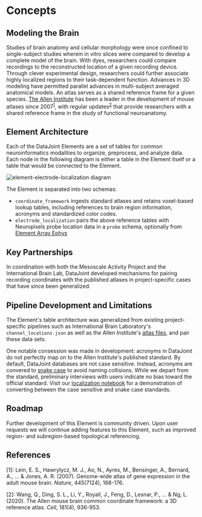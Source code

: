 # Concepts

## Modeling the Brain

Studies of brain anatomy and cellular morphology were once confined to single-subject studies wherein in vitro slices were compared to develop a complete model of the brain. With dyes, researchers could compare recordings to the reconstructed location of a given recording device. Through clever experimental design, researchers could further associate highly localized regions to their task-dependent function. Advances in 3D modeling have permitted parallel advances in multi-subject averaged anatomical models. An atlas serves as a shared reference frame for a given species. [The Allen Institute](https://mouse.brain-map.org/) has been a leader in the development of mouse atlases since 2007<sup>[1](#references)</sup>, with regular updates<sup>[2](#references)</sup> that provide researchers with a shared reference frame in the study of functional neuroanatomy.

## Element Architecture

Each of the DataJoint Elements are a set of tables for common neuroinformatics modalities to organize, preprocess, and analyze data. Each node in the following diagram is either a table in the Element itself or a table that would be connected to the Element.

![element-electrode-localization diagram](https://raw.githubusercontent.com/datajoint/element-electrode-localization/main/images/diagram_electrode_localization.svg)

The Element is separated into two schemas:

+ `coordinate_framework` ingests standard atlases and retains voxel-based lookup tables, including references to brain region information, acronyms and standardized color codes.
+ `electrode_localization` pairs the above reference tables with Neuropixels probe location data in a `probe` schema, optionally from [Element Array Ephys](https://github.com/datajoint/element-array-ephys)

## Key Partnerships

In coordination with both the Mesoscale Activity Project and the International Brain Lab, DataJoint developed mechanisms for pairing recording coordinates with the published atlases in project-specific cases that have since been generalized.

## Pipeline Development and Limitations

The Element's table architecture was generalized from existing project-specific
pipelines such as International Brain Laboratory's `channel_locations.json` as well as the Allen
Institute's [atlas
files](https://community.brain-map.org/t/allen-mouse-ccf-accessing-and-using-related-data-and-tools/359),
and pair these data sets.

One notable consession was made in development: acronyms in DataJoint do not perfectly map on to the Allen Institute's published standard. By default, DataJoint databases are not case sensitive. Instead, acronyms are convered to [snake case](https://en.wikipedia.org/wiki/Snake_case) to avoid naming collisions. While we depart from the standard, preliminary interviews with users indicate no bias toward the official standard. Visit our [localization notebook](https://github.com/datajoint/workflow-array-ephys/blob/main/notebooks/08-electrode-localization.ipynb) for a demonstration of converting between the case sensitive and snake case standards. 

## Roadmap

Further development of this Element is community driven. Upon user requests we will continue adding features to this Element, such as improved region- and subregion-based topological referencing.

## References

[1]: Lein, E. S., Hawrylycz, M. J., Ao, N., Ayres, M., Bensinger, A., Bernard, A., ... & Jones, A. R. (2007). Genome-wide atlas of gene expression in the adult mouse brain. *Nature*, 445(7124), 168-176.

[2]: Wang, Q., Ding, S. L., Li, Y., Royall, J., Feng, D., Lesnar, P., ... & Ng, L. (2020). The Allen mouse brain common coordinate framework: a 3D reference atlas. *Cell*, 181(4), 936-953.
